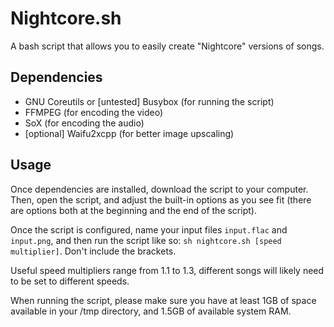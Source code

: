 # Nightcore.sh
A bash script that allows you to easily create "Nightcore" versions of songs.

## Dependencies
- GNU Coreutils or [untested] Busybox (for running the script)
- FFMPEG (for encoding the video)
- SoX (for encoding the audio)
- [optional] Waifu2xcpp (for better image upscaling)

## Usage
Once dependencies are installed, download the script to your computer. Then, open the script, and adjust the built-in options as you see fit (there are options both at the beginning and the end of the script).

Once the script is configured, name your input files `input.flac` and `input.png`, and then run the script like so:
`sh nightcore.sh [speed multiplier]`. Don't include the brackets.

Useful speed multipliers range from 1.1 to 1.3, different songs will likely need to be set to different speeds.

When running the script, please make sure you have at least 1GB of space available in your /tmp directory, and 1.5GB of available system RAM.
